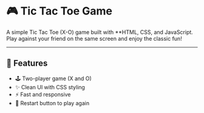 # 🎮 Tic Tac Toe Game

A simple Tic Tac Toe (X-O) game built with **HTML, CSS, and JavaScript. Play against your friend on the same screen and enjoy the classic fun!

---

## 📌 Features

- 🕹️ Two-player game (X and O)
- ✨ Clean UI with CSS styling
- ⚡ Fast and responsive
- 🔁 Restart button to play again
